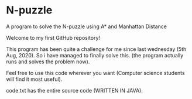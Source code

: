 # N-puzzle
A program to solve the N-puzzle using A* and Manhattan Distance

Welcome to my first GitHub repository!

This program has been quite a challenge for me since last wednesday (5th Aug, 2020).
So i have managed to finally solve this. (the program actually runs and solves the problem now).

Feel free to use this code wherever you want (Computer science students will find it most useful).

code.txt has the entire source code (WRITTEN IN JAVA).
